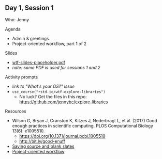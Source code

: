 ## Day 1, Session 1

Who: Jenny

Agenda

  * Admin & greetings
  * Project-oriented workflow, part 1 of 2
  
Slides

  * [wtf-slides-placeholder.pdf](wtf-slides-placeholder.pdf)
  * *note: same PDF is used for sessions 1 and 2*
  
Activity prompts

  * *link to "What's your OS?" issue*
  * `use_course("rstd.io/wtf-explore-libraries")`
    - No luck? Get the files in this repo: <https://github.com/jennybc/explore-libraries>

Resources

  * Wilson G, Bryan J, Cranston K, Kitzes J, Nederbragt L, et al. (2017) Good enough practices in scientific computing. PLOS Computational Biology 13(6): e1005510.
    - <https://doi.org/10.1371/journal.pcbi.1005510>
    - <http://bit.ly/good-enuff>
  * [Saving source and blank slates](https://whattheyforgot.org/save-source.html)
  * [Project-oriented workflow](https://whattheyforgot.org/project-oriented-workflow.html)
